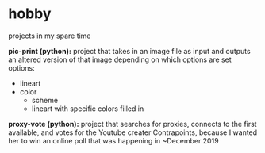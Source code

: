 # hobby
projects in my spare time

<b>pic-print (python):</b>
project that takes in an image file as input and outputs an altered version of that image depending on which options are set
options:
<ul>
  <li>lineart</li>
  <li>color
    <ul>
      <li>scheme</li>
      <li>lineart with specific colors filled in</li>
    </ul>
  </li>
</ul>

<b>proxy-vote (python):</b>
project that searches for proxies, connects to the first available, and votes for the Youtube creater Contrapoints, because I wanted her to win an online poll that was happening in ~December 2019 
